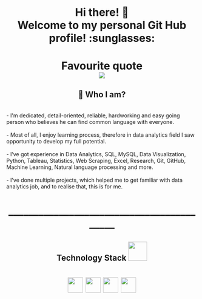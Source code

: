 <h1 align="center">Hi there! 👋
<br>Welcome to my personal Git Hub profile! :sunglasses: </br></h1>

<h1 align="center">Favourite quote
<br><img src="https://i.ibb.co/XDNrzqN/done-is-better-than-perfect.png" /></br></h1>

<h2 align="center">🌱 Who I am?</h2>
<br>- I'm dedicated, detail-oriented, reliable, hardworking and easy going person who believes he can find common language with everyone.</br>
<br>- Most of all, I enjoy learning process, therefore in data analytics field I saw opportunity to develop my full potential.</br>
<br>- I&rsquo;ve got experience in Data Analytics, SQL, MySQL, Data Visualization, Python, Tableau, Statistics, Web Scraping, Excel, Research, Git, GitHub, Machine Learning, Natural language processing and more.</br>
<br>- I've done multiple projects, which helped me to get familiar with data analytics job, and to realise that, this is for me.</br>


<h1 align="center">__________________________________________</h1>
<h2 align="center">Technology Stack <img src="https://media.giphy.com/media/iDaCeaKrHhUI1I8e2b/giphy.gif" width="50" /></h2>
<h1 align="center"><img src="https://img.shields.io/badge/-Python-3776AB?logo=python&amp;logoColor=white&amp;style=flat" height="40" /> <img src="https://img.shields.io/badge/-Jupyter-F37626?logo=jupyter&amp;logoColor=white&amp;style=flat" height="40" /> <img src="https://img.shields.io/badge/-MySQL-4479A1?logo=mysql&amp;logoColor=white&amp;style=flat" height="40" /> <img src="https://img.shields.io/badge/-Tableau-315F85?logo=tableau&amp;logoColor=white&amp;style=flat" height="40" /></h1>